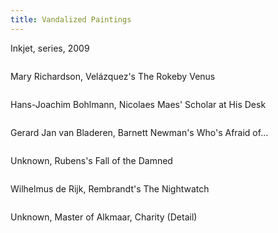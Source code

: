 ```yaml
---
title: Vandalized Paintings
---
```


Inkjet, series, 2009

<img src="{{assets}}/images/36_rokeby-venus-overlay-web.jpg" alt="" />

Mary Richardson, Velázquez's The Rokeby Venus

<img src="{{assets}}/images/36_maes-overlay-web_v2.jpg" alt="" />

Hans-Joachim Bohlmann, Nicolaes Maes' Scholar at His Desk

<img src="{{assets}}/images/36_newman-whos-afraid-web.jpg" alt="" />

Gerard Jan van Bladeren, Barnett Newman's Who's Afraid of...

<img src="{{assets}}/images/36_fall-of-damned-web.jpg" alt="" />

Unknown, Rubens's Fall of the Damned

<img src="{{assets}}/images/36_thenightwatchbyrembrandt-web.jpg" alt="" />

Wilhelmus de Rijk, Rembrandt's The Nightwatch

<img src="{{assets}}/images/36_alkmaar-charity-circle-web.jpg" alt="" />

Unknown, Master of Alkmaar, Charity (Detail)
